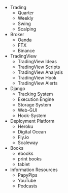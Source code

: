 
- Trading
	- Quarter
	- Weekly
	- Swing
	- Scalping
- Broker
	- Oanda
	- FTX
	- Binance
- TradingView
	- TradingView Ideas
	- TradingView Scripts
	- TradingView Analysis
	- TradingView Hook
	- TradingView Alerts
- Django
	- Tracking System
	- Execution Engine
	- Storage System
	- Web-GUI
	- Hook-System
- Deployment Platform
	- Heroku
	- Digital Ocean
	- Fly.io
	- Scaleway
- Books
	- ebooks
	- print books
	- tablet
- Information Resources
	- PapyPips
	- YouTube
	- Podcasts